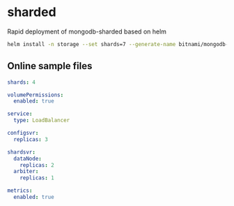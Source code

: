 sharded
===

Rapid deployment of mongodb-sharded based on helm

```bash
helm install -n storage --set shards=7 --generate-name bitnami/mongodb-sharded
```

## Online sample files

```yaml
shards: 4

volumePermissions:
  enabled: true

service:
  type: LoadBalancer

configsvr:
  replicas: 3

shardsvr:
  dataNode:
    replicas: 2
  arbiter:
    replicas: 1

metrics:
  enabled: true
```